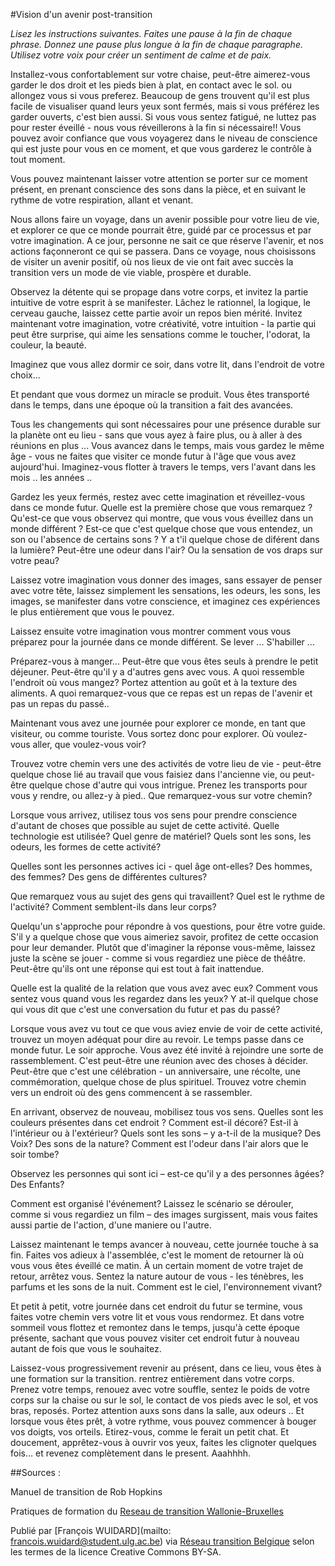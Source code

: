 #Vision d'un avenir post-transition 

*Lisez les instructions suivantes. Faites une pause à la fin de chaque phrase. Donnez une pause plus longue à la fin de chaque paragraphe. Utilisez votre voix pour créer un sentiment de calme et de paix.*

Installez-vous confortablement sur votre chaise, peut-être aimerez-vous garder le dos droit et les pieds bien à plat, en contact avec le sol. ou allongez vous si vous preferez.  Beaucoup de gens trouvent qu'il est plus facile de visualiser quand leurs yeux sont fermés, mais si vous préférez les garder ouverts, c'est bien aussi. Si vous vous sentez fatigué, ne luttez pas pour rester éveillé - nous vous réveillerons à la fin si nécessaire!! Vous pouvez avoir confiance que vous voyagerez dans le niveau de conscience qui est juste pour vous en ce moment, et que vous garderez le contrôle à tout moment.

Vous pouvez maintenant laisser votre attention se porter sur ce moment présent, en prenant conscience des sons dans la pièce, et en suivant le rythme de votre respiration, allant et venant. 

Nous allons faire un voyage, dans un avenir possible pour votre lieu de vie, et explorer ce que ce monde pourrait être, guidé par ce processus et par votre imagination. A ce jour, personne ne sait ce que réserve l'avenir, et nos actions façonneront ce qui se passera. Dans ce voyage, nous  choisissons de visiter un avenir positif, où nos lieux de vie ont fait avec succès la transition vers un mode de vie viable, prospère et durable. 

Observez la détente qui se propage dans votre corps, et invitez la partie intuitive de votre esprit à se manifester. Lâchez le rationnel, la logique, le cerveau gauche, laissez cette partie avoir un repos bien mérité. Invitez maintenant votre imagination, votre créativité, votre intuition - la partie qui peut être surprise, qui aime les sensations comme le toucher, l'odorat, la couleur, la beauté. 

Imaginez que vous allez dormir ce soir, dans votre lit, dans l'endroit de votre choix... 

Et pendant que vous dormez un miracle se produit. Vous êtes transporté dans le temps, dans une époque où la transition a fait des avancées. 

Tous les changements qui sont nécessaires pour une présence durable sur la planète ont eu lieu - sans que vous ayez à faire plus, ou à aller à des réunions en plus ...  Vous avancez dans le temps, mais vous gardez le même âge - vous ne faites que visiter ce monde futur à l'âge que vous avez aujourd'hui. Imaginez-vous flotter à travers le temps, vers l'avant dans les mois .. les années .. 

Gardez les yeux fermés, restez avec cette imagination et réveillez-vous dans ce monde futur. Quelle est la première chose que vous remarquez ? Qu'est-ce que vous observez qui montre, que vous vous éveillez dans un monde différent ? Est-ce que c'est quelque chose que vous entendez, un son ou l'absence de certains sons ? Y a t'il quelque chose de diférent dans la lumière? Peut-être une odeur dans l'air? Ou la sensation de vos draps sur votre peau? 

Laissez votre imagination vous donner des images, sans essayer de penser avec votre tête, laissez simplement les sensations, les odeurs, les sons, les images, se manifester dans votre conscience, et imaginez ces expériences le plus entièrement que vous le pouvez. 

Laissez ensuite votre imagination vous montrer comment vous vous préparez pour la journée dans ce monde différent. Se lever ... S'habiller ... 

Préparez-vous à manger... Peut-être que vous êtes seuls à prendre le petit déjeuner. Peut-être qu'il y a d'autres gens avec vous. A quoi ressemble l'endroit où vous mangez? Portez attention au goût et à la texture des aliments. A quoi remarquez-vous que ce repas est un repas de l'avenir et pas un repas du passé.. 

Maintenant vous avez une journée pour explorer ce monde, en tant que visiteur, ou comme touriste. Vous sortez donc pour explorer. Où voulez-vous aller, que voulez-vous voir? 

Trouvez votre chemin vers une des activités de votre lieu de vie - peut-être quelque chose lié au travail que vous faisiez dans l'ancienne vie, ou peut-être quelque chose d'autre qui vous intrigue. Prenez les transports pour vous y rendre, ou allez-y à pied.. Que remarquez-vous sur votre chemin? 

Lorsque vous arrivez, utilisez tous vos sens pour prendre conscience d'autant de choses que possible au sujet de cette activité. Quelle technologie est utilisée? Quel genre de matériel? Quels sont les sons, les odeurs, les formes de cette activité? 

Quelles sont les personnes actives ici - quel âge ont-elles? Des hommes, des femmes? Des gens de différentes cultures? 

Que remarquez vous au sujet des gens qui travaillent? Quel est le rythme de l'activité? Comment semblent-ils dans leur corps? 

Quelqu'un s'approche pour répondre à vos questions, pour être votre guide. S'il y a quelque chose que vous aimeriez savoir, profitez de cette occasion pour leur demander. Plutôt que d'imaginer la réponse vous-même, laissez juste la scène se jouer - comme si vous regardiez une pièce de théâtre. Peut-être qu'ils ont une réponse qui est tout à fait inattendue. 

Quelle est la qualité de la relation que vous avez avec eux? Comment vous sentez vous quand vous les regardez dans les yeux? Y at-il quelque chose qui vous dit que c'est une conversation du futur et pas du passé? 

Lorsque vous avez vu tout ce que vous aviez envie de voir de cette activité, trouvez un moyen adéquat pour dire au revoir. Le temps passe dans ce monde futur. Le soir approche. Vous avez été invité à rejoindre une sorte de rassemblement. C'est peut-être une réunion avec des choses à décider. Peut-être que c'est une célébration - un anniversaire, une récolte, une commémoration, quelque chose de plus spirituel. Trouvez votre chemin vers un endroit où des gens commencent à se rassembler. 

En arrivant, observez de nouveau, mobilisez tous vos sens. Quelles sont les couleurs présentes dans cet endroit ? Comment est-il décoré? Est-il à l'intérieur ou à l'extérieur? Quels sont les sons – y a-t-il de la musique? Des Voix? Des sons de la nature? Comment est l'odeur dans l'air alors que le soir tombe? 

Observez les personnes qui sont ici – est-ce qu'il y a des personnes âgées? Des Enfants? 

Comment est organisé l'événement? Laissez le scénario se dérouler, comme si vous regardiez un film – des images surgissent, mais vous faites aussi partie de l'action, d'une maniere ou l'autre. 

Laissez maintenant le temps avancer à nouveau, cette journée touche à sa fin. Faites vos adieux à l'assemblée, c'est le moment de retourner là où vous vous êtes éveillé ce matin. À un certain moment de votre trajet de retour, arrêtez vous. Sentez la nature autour de vous - les ténèbres, les parfums et les sons de la nuit. Comment est le ciel, l'environnement vivant? 

Et petit à petit, votre journée dans cet endroit du futur se termine, vous faites votre chemin vers votre lit et vous vous rendormez. Et dans votre sommeil vous flottez et remontez dans le temps, jusqu'à cette époque présente, sachant que vous pouvez visiter cet endroit futur à nouveau autant de fois que vous le souhaitez. 

Laissez-vous progressivement revenir au présent, dans ce lieu, vous êtes à une formation sur la transition. rentrez entièrement dans votre corps. Prenez votre temps, renouez avec votre souffle, sentez le poids de votre corps sur la chaise ou sur le sol, le contact de vos pieds avec le sol, et vos bras, reposés. Portez attention auxs sons dans la salle, aux odeurs .. 
Et lorsque vous êtes prêt, à votre rythme, vous pouvez commencer à bouger vos doigts, vos orteils. Etirez-vous, comme le ferait un petit chat. Et doucement, apprêtez-vous à ouvrir vos yeux, faites les clignoter quelques fois... et revenez complètement dans le present. Aaahhhh. 

##Sources : 

Manuel de transition de Rob Hopkins

Pratiques de formation du [Reseau de transition Wallonie-Bruxelles](http://www.reseautransition.be/) 

Publié par [François WUIDARD](mailto: francois.wuidard@student.ulg.ac.be) via [Réseau transition Belgique]( http://www.reseautransition.be/) selon les termes de la licence Creative Commons BY-SA. 
